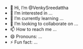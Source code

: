 - 👋 Hi, I’m @VenkySreedattha
- 👀 I’m interested in ...
- 🌱 I’m currently learning ...
- 💞️ I’m looking to collaborate on ...
- 📫 How to reach me ...
- 😄 Pronouns: ...
- ⚡ Fun fact: ...

<!---
VenkySreedattha/VenkySreedattha is a ✨ special ✨ repository because its `README.md` (this file) appears on your GitHub profile.
You can click the Preview link to take a look at your changes.
--->
